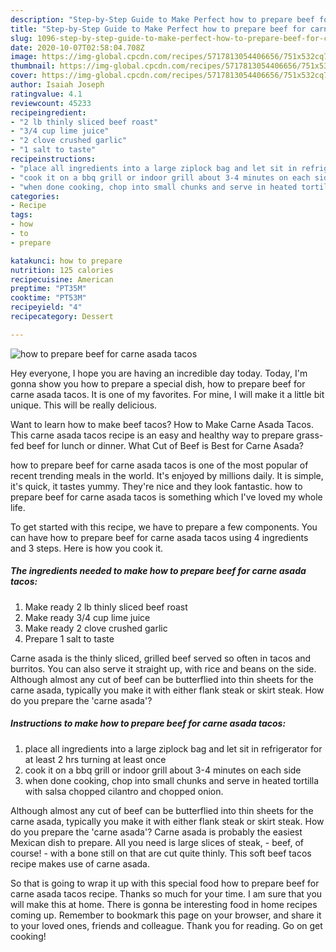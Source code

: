 ```yaml
---
description: "Step-by-Step Guide to Make Perfect how to prepare beef for carne asada tacos"
title: "Step-by-Step Guide to Make Perfect how to prepare beef for carne asada tacos"
slug: 1096-step-by-step-guide-to-make-perfect-how-to-prepare-beef-for-carne-asada-tacos
date: 2020-10-07T02:58:04.708Z
image: https://img-global.cpcdn.com/recipes/5717813054406656/751x532cq70/how-to-prepare-beef-for-carne-asada-tacos-recipe-main-photo.jpg
thumbnail: https://img-global.cpcdn.com/recipes/5717813054406656/751x532cq70/how-to-prepare-beef-for-carne-asada-tacos-recipe-main-photo.jpg
cover: https://img-global.cpcdn.com/recipes/5717813054406656/751x532cq70/how-to-prepare-beef-for-carne-asada-tacos-recipe-main-photo.jpg
author: Isaiah Joseph
ratingvalue: 4.1
reviewcount: 45233
recipeingredient:
- "2 lb thinly sliced beef roast"
- "3/4 cup lime juice"
- "2 clove crushed garlic"
- "1 salt to taste"
recipeinstructions:
- "place all ingredients into a large ziplock bag and let sit in refrigerator for at least 2 hrs turning at least once"
- "cook it on a bbq grill or indoor grill about 3-4 minutes on each side"
- "when done cooking, chop into small chunks and serve in heated tortilla with salsa chopped cilantro and chopped onion."
categories:
- Recipe
tags:
- how
- to
- prepare

katakunci: how to prepare 
nutrition: 125 calories
recipecuisine: American
preptime: "PT35M"
cooktime: "PT53M"
recipeyield: "4"
recipecategory: Dessert

---
```



![how to prepare beef for carne asada tacos](https://img-global.cpcdn.com/recipes/5717813054406656/751x532cq70/how-to-prepare-beef-for-carne-asada-tacos-recipe-main-photo.jpg)

Hey everyone, I hope you are having an incredible day today. Today, I'm gonna show you how to prepare a special dish, how to prepare beef for carne asada tacos. It is one of my favorites. For mine, I will make it a little bit unique. This will be really delicious.

Want to learn how to make beef tacos? How to Make Carne Asada Tacos. This carne asada tacos recipe is an easy and healthy way to prepare grass-fed beef for lunch or dinner. What Cut of Beef is Best for Carne Asada?

how to prepare beef for carne asada tacos is one of the most popular of recent trending meals in the world. It's enjoyed by millions daily. It is simple, it's quick, it tastes yummy. They're nice and they look fantastic. how to prepare beef for carne asada tacos is something which I've loved my whole life.


To get started with this recipe, we have to prepare a few components. You can have how to prepare beef for carne asada tacos using 4 ingredients and 3 steps. Here is how you cook it.

<!--inarticleads1-->

##### The ingredients needed to make how to prepare beef for carne asada tacos:

1. Make ready 2 lb thinly sliced beef roast
1. Make ready 3/4 cup lime juice
1. Make ready 2 clove crushed garlic
1. Prepare 1 salt to taste


Carne asada is the thinly sliced, grilled beef served so often in tacos and burritos. You can also serve it straight up, with rice and beans on the side. Although almost any cut of beef can be butterflied into thin sheets for the carne asada, typically you make it with either flank steak or skirt steak. How do you prepare the &#39;carne asada&#39;? 

<!--inarticleads2-->

##### Instructions to make how to prepare beef for carne asada tacos:

1. place all ingredients into a large ziplock bag and let sit in refrigerator for at least 2 hrs turning at least once
1. cook it on a bbq grill or indoor grill about 3-4 minutes on each side
1. when done cooking, chop into small chunks and serve in heated tortilla with salsa chopped cilantro and chopped onion.


Although almost any cut of beef can be butterflied into thin sheets for the carne asada, typically you make it with either flank steak or skirt steak. How do you prepare the &#39;carne asada&#39;? Carne asada is probably the easiest Mexican dish to prepare. All you need is large slices of steak, - beef, of course! - with a bone still on that are cut quite thinly. This soft beef tacos recipe makes use of carne asada. 

So that is going to wrap it up with this special food how to prepare beef for carne asada tacos recipe. Thanks so much for your time. I am sure that you will make this at home. There is gonna be interesting food in home recipes coming up. Remember to bookmark this page on your browser, and share it to your loved ones, friends and colleague. Thank you for reading. Go on get cooking!
